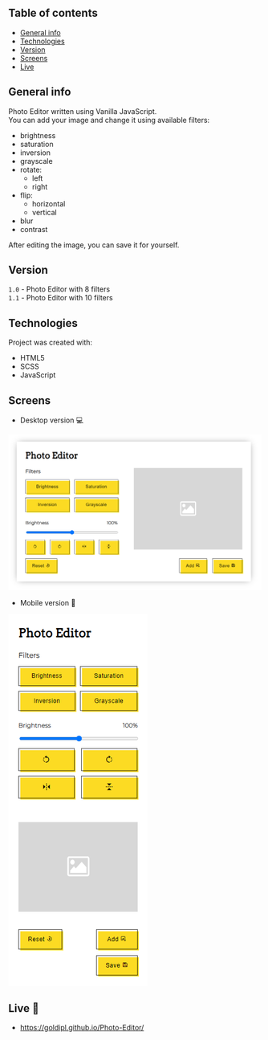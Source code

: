 ## Table of contents
* [General info](#general-info)
* [Technologies](#technologies)
* [Version](#version)
* [Screens](#screens)
* [Live](#live-star2)

## General info
Photo Editor written using Vanilla JavaScript.    
You can add your image and change it using available filters:
* brightness
* saturation
* inversion
* grayscale
* rotate:
    * left
    * right
* flip:
    * horizontal
    * vertical
* blur  
* contrast  

After editing the image, you can save it for yourself.

## Version
`1.0` - Photo Editor with 8 filters  
`1.1` - Photo Editor with 10 filters

## Technologies
Project was created with:
* HTML5
* SCSS
* JavaScript

## Screens
* Desktop version :computer:     

![screenshot](./img/screenshot_desktop.png)

* Mobile version :iphone:   

![screenshot](./img/screenshot_mobile.png)

## Live :star2:
* https://goldipl.github.io/Photo-Editor/